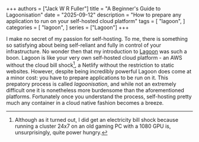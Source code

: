 +++
authors = ["Jack W R Fuller"]
title = "A Beginner's Guide to Lagoonisation"
date = "2025-09-12"
description = "How to prepare any application to run on your self-hosted cloud platform"
tags = [
    "lagoon",
]
categories = [
    "lagoon",
]
series = ["Lagoon"]
+++

I make no secret of my passion for self-hosting.
To me, there is something so satisfying about being self-reliant and fully in control of your infrastructure.
No wonder then that my introduction to [Lagoon](https://lagoon.sh/) was such a boon.
Lagoon is like your very own self-hosted cloud platform - an AWS without the cloud bill shock[^1], a Netlify without the restriction to static websites.
However, despite being incredibly powerful Lagoon does come at a minor cost: you have to prepare applications to be run on it.
This prepatory process is called _lagoonisation_, and while not an extremely difficult one it is nonetheless more burdensome than the aforementioned platforms. 
Fortunately once you understand the process, self-hosting pretty much any container in a cloud native fashion becomes a breeze.




[^1]: Although as it turned out, I did get an electricity bill shock because running a cluster 24x7 on an old gaming PC with a 1080 GPU is, unsurprisingly, quite power hungry.
